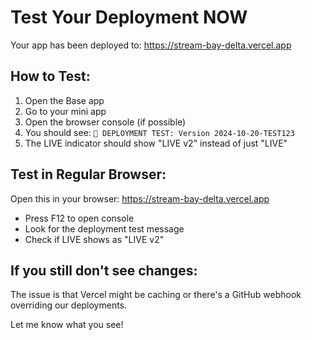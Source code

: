 # Test Your Deployment NOW

Your app has been deployed to: https://stream-bay-delta.vercel.app

## How to Test:

1. Open the Base app
2. Go to your mini app
3. Open the browser console (if possible)
4. You should see: `🚀 DEPLOYMENT TEST: Version 2024-10-20-TEST123`
5. The LIVE indicator should show "LIVE v2" instead of just "LIVE"

## Test in Regular Browser:

Open this in your browser: https://stream-bay-delta.vercel.app
- Press F12 to open console
- Look for the deployment test message
- Check if LIVE shows as "LIVE v2"

## If you still don't see changes:

The issue is that Vercel might be caching or there's a GitHub webhook overriding our deployments.

Let me know what you see!
